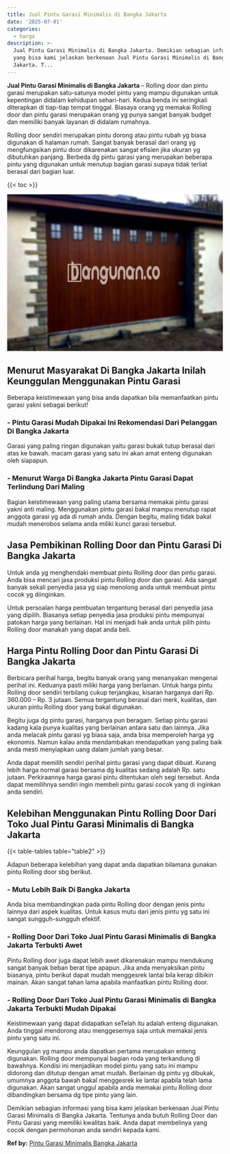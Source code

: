 ```yaml
---
title: Jual Pintu Garasi Minimalis di Bangka Jakarta
date: '2025-07-01'
categories:
  - harga
description: >-
  Jual Pintu Garasi Minimalis di Bangka Jakarta. Demikian sebagian informasi
  yang bisa kami jelaskan berkenaan Jual Pintu Garasi Minimalis di Bangka
  Jakarta. T...
---
```


**Jual Pintu Garasi Minimalis di Bangka Jakarta** – Rolling door dan pintu garasi merupakan satu-satunya model pintu yang mampu digunakan untuk kepentingan didalam kehidupan sehari-hari. Kedua benda ini seringkali diterapkan di tiap-tiap tempat tinggal. Biasaya orang yg memakai Rolling door dan pintu garasi merupakan orang yg punya sangat banyak budget dan memiliki banyak layanan di didalam rumahnya.

Rolling door sendiri merupakan pintu dorong atau pintu rubah yg biasa digunakan di halaman rumah. Sangat banyak berasal dari orang yg mengfungsikan pintu door dikarenakan sangat efisien jika ukuran yg dibutuhkan panjang. Berbeda dg pintu garasi yang merupakan beberapa pintu yang digunakan untuk menutup bagian garasi supaya tidak terliat berasal dari bagian luar.

{{< toc >}}

![Jual Pintu Garasi Minimalis di Bangka Jakarta](/images/pintu-garasi-60.png)

## Menurut Masyarakat Di Bangka Jakarta Inilah Keunggulan Menggunakan Pintu Garasi

Beberapa keistimewaan yang bisa anda dapatkan bila memanfaatkan pintu garasi yakni sebagai berikut!

### \- Pintu Garasi Mudah Dipakai Ini Rekomendasi Dari Pelanggan Di Bangka Jakarta

Garasi yang paling ringan digunakan yaitu garasi bukak tutup berasal dari atas ke bawah. macam garasi yang satu ini akan amat enteng digunakan oleh siapapun.

### \- Menurut Warga Di Bangka Jakarta Pintu Garasi Dapat Terlindung Dari Maling

Bagian keistimewaan yang paling utama bersama memakai pintu garasi yakni anti maling. Menggunakan pintu garasi bakal mampu menutup rapat anggota garasi yg ada di rumah anda. Dengan begitu, maling tidak bakal mudah menerobos selama anda miliki kunci garasi tersebut.

## Jasa Pembikinan Rolling Door dan Pintu Garasi Di Bangka Jakarta

Untuk anda yg menghendaki membuat pintu Rolling door dan pintu garasi. Anda bisa mencari jasa produksi pintu Rolling door dan garasi. Ada sangat banyak sekali penyedia jasa yg siap menolong anda untuk membuat pintu cocok yg diinginkan.

Untuk persoalan harga pembuatan tergantung berasal dari penyedia jasa yang dipilih. Biasanya setiap penyedia jasa produksi pintu mempunyai patokan harga yang berlainan. Hal ini menjadi hak anda untuk pilih pintu Rolling door manakah yang dapat anda beli.

## Harga Pintu Rolling Door dan Pintu Garasi Di Bangka Jakarta

Berbicara perihal harga, begitu banyak orang yang menanyakan mengenai perihal ini. Keduanya pasti miliki harga yang berlainan. Untuk harga pintu Rolling door sendiri terbilang cukup terjangkau, kisaran harganya dari Rp. 360.000 – Rp. 3 jutaan. Semua tergantung berasal dari merk, kualitas, dan ukuran pintu Rolling door yang bakal digunakan.

Begitu juga dg pintu garasi, harganya pun beragam. Setiap pintu garasi kadang kala punya kualitas yang berlainan antara satu dan lainnya. Jika anda melacak pintu garasi yg biasa saja, anda bisa memperoleh harga yg ekonomis. Namun kalau anda mendambakan mendapatkan yang paling baik anda mesti menyiapkan uang dalam jumlah yang besar.

Anda dapat memilih sendiri perihal pintu garasi yang dapat dibuat. Kurang lebih harga normal garasi bersama dg kualitas sedang adalah Rp. satu jutaan. Perkiraannya harga garasi pintu ditentukan oleh segi tersebut. Anda dapat memilihnya sendiri ingin membeli pintu garasi cocok yang di inginkan anda sendiri.

## Kelebihan Menggunakan Pintu Rolling Door Dari Toko Jual Pintu Garasi Minimalis di Bangka Jakarta

{{< table-tables table="table2" >}}

Adapun beberapa kelebihan yang dapat anda dapatkan bilamana gunakan pintu Rolling door sbg berikut.

### \- Mutu Lebih Baik Di Bangka Jakarta

Anda bisa membandingkan pada pintu Rolling door dengan jenis pintu lainnya dari aspek kualitas. Untuk kasus mutu dari jenis pintu yg satu ini sangat sungguh-sungguh efektif.

### \- Rolling Door Dari Toko Jual Pintu Garasi Minimalis di Bangka Jakarta Terbukti Awet

Pintu Rolling door juga dapat lebih awet dikarenakan mampu mendukung sangat banyak beban berat tipe apapun. Jika anda menyaksikan pintu biasanya, pintu berikut dapat mudah menggesrek lantai bila kerap dibikin mainan. Akan sangat tahan lama apabila manfaatkan pintu Rolling door.

### \- Rolling Door Dari Toko Jual Pintu Garasi Minimalis di Bangka Jakarta Terbukti Mudah Dipakai

Keistimewaan yang dapat didapatkan seTelah itu adalah enteng digunakan. Anda tinggal mendorong atau menggesernya saja untuk memakai jenis pintu yang satu ini.

Keunggulan yg mampu anda dapatkan pertama merupakan enteng digunakan. Rolling door mempunyai bagian roda yang terkandung di bawahnya. Kondisi ini menjadikan model pintu yang satu ini mampu didorong dan ditutup dengan amat mudah. Berlainan dg pintu yg dibukak, umumnya anggota bawah bakal menggesrek ke lantai apabila telah lama digunakan. Akan sangat unggul apabila anda memakai pintu Rolling door dibandingkan bersama dg tipe pintu yang lain.

Demikian sebagian informasi yang bisa kami jelaskan berkenaan Jual Pintu Garasi Minimalis di Bangka Jakarta. Tentunya anda butuh Rolling Door dan Pintu Garasi yang memiliki kwalitas baik. Anda dapat membelinya yang cocok dengan permohonan anda sendiri kepada kami.

**Ref by:** [Pintu Garasi Minimalis Bangka Jakarta](https://id.wikipedia.org/wiki/Pintu)
